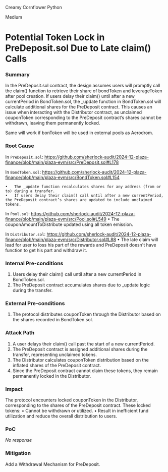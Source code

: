 Creamy Cornflower Python

Medium

# Potential Token Lock in PreDeposit.sol Due to Late claim() Calls

### Summary

In the PreDeposit.sol contract, the design assumes users will promptly call the claim() function to retrieve their share of bondToken and leverageToken after pool creation. If users delay their claim() until after a new currentPeriod in BondToken.sol, the _update function in BondToken.sol will calculate additional shares for the PreDeposit contract. This causes an issue when interacting with the Distributor contract, as unclaimed couponToken corresponding to the PreDeposit contract’s shares cannot be withdrawn, leaving them permanently locked.

Same will work if bonToken will be used in external pools as Aerodrom. 

### Root Cause

In `PreDeposit.sol`: https://github.com/sherlock-audit/2024-12-plaza-finance/blob/main/plaza-evm/src/PreDeposit.sol#L178

In `BondToken.sol`: https://github.com/sherlock-audit/2024-12-plaza-finance/blob/main/plaza-evm/src/BondToken.sol#L154

	•	The _update function recalculates shares for any address (from or to) during a transfer.
	•	If users delay their claim() call until after a new currentPeriod, the PreDeposit contract’s shares are updated to include unclaimed tokens.

In `Pool.sol`: https://github.com/sherlock-audit/2024-12-plaza-finance/blob/main/plaza-evm/src/Pool.sol#L549 
	•	The couponAmountToDistribute updated using all token emission.

In `Distributor.sol`:  https://github.com/sherlock-audit/2024-12-plaza-finance/blob/main/plaza-evm/src/Distributor.sol#L88 
	•	The late claim will lead for user to loss his part of the rewards and PreDeposit doesn't have function to get his part and withdraw it. 


### Internal Pre-conditions

1.	Users delay their claim() call until after a new currentPeriod in BondToken.sol.
2.	The PreDeposit contract accumulates shares due to _update logic during the transfer.

### External Pre-conditions

1.	The protocol distributes couponToken through the Distributor based on the shares recorded in BondToken.sol.

### Attack Path

1.	A user delays their claim() call past the start of a new currentPeriod.
2.	The PreDeposit contract is assigned additional shares during the transfer, representing unclaimed tokens.
3.	The Distributor calculates couponToken distribution based on the inflated shares of the PreDeposit contract.
4.	Since the PreDeposit contract cannot claim these tokens, they remain permanently locked in the Distributor.

### Impact

The protocol encounters locked couponToken in the Distributor, corresponding to the shares of the PreDeposit contract. These locked tokens:
	•	Cannot be withdrawn or utilized.
	•	Result in inefficient fund utilization and reduce the overall distribution to users.

### PoC

_No response_

### Mitigation

Add a Withdrawal Mechanism for PreDeposit.